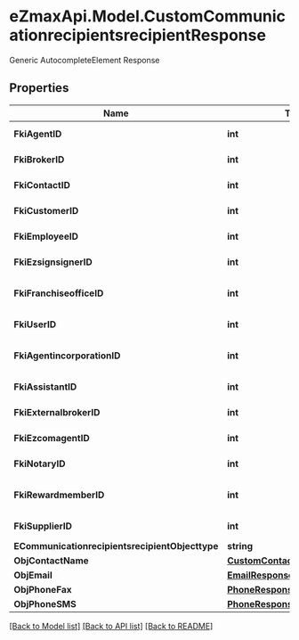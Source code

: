 # eZmaxApi.Model.CustomCommunicationrecipientsrecipientResponse
Generic AutocompleteElement Response

## Properties

Name | Type | Description | Notes
------------ | ------------- | ------------- | -------------
**FkiAgentID** | **int** | The unique ID of the Agent. | [optional] 
**FkiBrokerID** | **int** | The unique ID of the Broker. | [optional] 
**FkiContactID** | **int** | The unique ID of the Contact | [optional] 
**FkiCustomerID** | **int** | The unique ID of the Customer. | [optional] 
**FkiEmployeeID** | **int** | The unique ID of the Employee. | [optional] 
**FkiEzsignsignerID** | **int** | The unique ID of the Ezsignsigner | [optional] 
**FkiFranchiseofficeID** | **int** | The unique ID of the Franchisereoffice | [optional] 
**FkiUserID** | **int** | The unique ID of the User | [optional] 
**FkiAgentincorporationID** | **int** | The unique ID of the Agentincorporation. | [optional] 
**FkiAssistantID** | **int** | The unique ID of the Assistant. | [optional] 
**FkiExternalbrokerID** | **int** | The unique ID of the Externalbroker. | [optional] 
**FkiEzcomagentID** | **int** | The unique ID of the Ezcomagent. | [optional] 
**FkiNotaryID** | **int** | The unique ID of the Notary. | [optional] 
**FkiRewardmemberID** | **int** | The unique ID of the Rewardmember. | [optional] 
**FkiSupplierID** | **int** | The unique ID of the Supplier. | [optional] 
**ECommunicationrecipientsrecipientObjecttype** | **string** |  | 
**ObjContactName** | [**CustomContactNameResponse**](CustomContactNameResponse.md) |  | 
**ObjEmail** | [**EmailResponseCompound**](EmailResponseCompound.md) |  | [optional] 
**ObjPhoneFax** | [**PhoneResponseCompound**](PhoneResponseCompound.md) |  | [optional] 
**ObjPhoneSMS** | [**PhoneResponseCompound**](PhoneResponseCompound.md) |  | [optional] 

[[Back to Model list]](../README.md#documentation-for-models) [[Back to API list]](../README.md#documentation-for-api-endpoints) [[Back to README]](../README.md)

